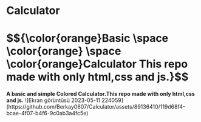 # Calculator
<h1>$${\color{orange}Basic \space \color{orange} \space \color{orange}Calculator This repo made with only html,css and js.}$$</h1>
<strong>A basic and simple Colored Calculator.This repo made with only html,css and js.</strong>
![Ekran görüntüsü 2023-05-11 224059](https://github.com/Berkay0607/Calculator/assets/89136410/119d68f4-bcae-4f07-b4f6-9c0ab3a4fc5e)





